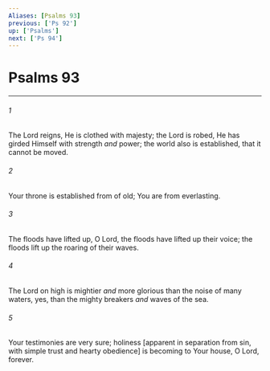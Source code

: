 ```yaml
---
Aliases: [Psalms 93]
previous: ['Ps 92']
up: ['Psalms']
next: ['Ps 94']
---
```

# Psalms 93

***














###### 1 






The Lord reigns, He is clothed with majesty; the Lord is robed, He has girded Himself with strength _and_ power; the world also is established, that it cannot be moved. 













###### 2 






Your throne is established from of old; You are from everlasting. 













###### 3 






The floods have lifted up, O Lord, the floods have lifted up their voice; the floods lift up the roaring of their waves. 













###### 4 






The Lord on high is mightier _and_ more glorious than the noise of many waters, yes, than the mighty breakers _and_ waves of the sea. 













###### 5 






Your testimonies are very sure; holiness [apparent in separation from sin, with simple trust and hearty obedience] is becoming to Your house, O Lord, forever.
